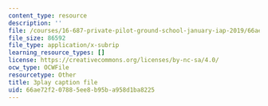 ```yaml
---
content_type: resource
description: ''
file: /courses/16-687-private-pilot-ground-school-january-iap-2019/66ae72f207885ee8b95ba958d1ba8225_geJHchWUYQk.vtt
file_size: 86592
file_type: application/x-subrip
learning_resource_types: []
license: https://creativecommons.org/licenses/by-nc-sa/4.0/
ocw_type: OCWFile
resourcetype: Other
title: 3play caption file
uid: 66ae72f2-0788-5ee8-b95b-a958d1ba8225
---
```

